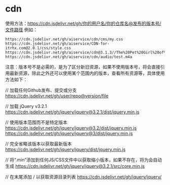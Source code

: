 # cdn
使用方法：https://cdn.jsdelivr.net/gh/你的用户名/你的仓库名@发布的版本号/文件路径
例如：

    https://cdn.jsdelivr.net/gh/aiservice/cdn/cms/my.css
    https://cdn.jsdelivr.net/gh/aiservice/CDN-for-itrhx.com@2.0.1/css/style.css
    https://cdn.jsdelivr.net/gh/aiservice/cdn@3.1.3//The%20Pet%20Girl%20of%20Sakurasou.mp4
    https://cdn.jsdelivr.net/gh/aiservice/cdn/audio/test.m4a

注意：版本号不是必需的，是为了区分新旧资源，如果不使用版本号，将会直接引用最新资源，除此之外还可以使用某个范围内的版本，查看所有资源等，具体使用方法如下：

// 加载任何Github发布、提交或分支
https://cdn.jsdelivr.net/gh/user/repo@version/file

// 加载 jQuery v3.2.1
https://cdn.jsdelivr.net/gh/jquery/jquery@3.2.1/dist/jquery.min.js

// 使用版本范围而不是特定版本
https://cdn.jsdelivr.net/gh/jquery/jquery@3.2/dist/jquery.min.js
https://cdn.jsdelivr.net/gh/jquery/jquery@3/dist/jquery.min.js

// 完全省略该版本以获取最新版本
https://cdn.jsdelivr.net/gh/jquery/jquery/dist/jquery.min.js

// 将“.min”添加到任何JS/CSS文件中以获取缩小版本，如果不存在，将为会自动生成
https://cdn.jsdelivr.net/gh/jquery/jquery@3.2.1/src/core.min.js

// 在末尾添加 / 以获取资源目录列表
https://cdn.jsdelivr.net/gh/jquery/jquery/
